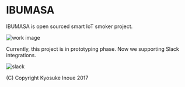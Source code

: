 # IBUMASA
IBUMASA is open sourced smart IoT smoker project.

![work image](https://i.gyazo.com/181e9c542f4bf0d40fe815753d6c86d0.png)

Currently, this project is in prototyping phase.
Now we supporting Slack integrations.

![slack](https://i.gyazo.com/1df209eb5ef5106eaa1c5bb2b88cae85.png)

(C) Copyright Kyosuke Inoue 2017
